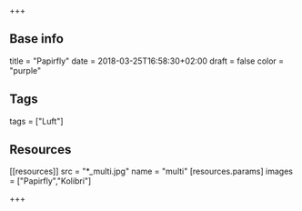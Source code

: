 +++

## Base info
title = "Papirfly"
date = 2018-03-25T16:58:30+02:00
draft = false
color = "purple"

## Tags
tags = ["Luft"]

## Resources
[[resources]]
  src = "*_multi.jpg"
  name = "multi"
 [resources.params]
    images = ["Papirfly","Kolibri"]

+++


